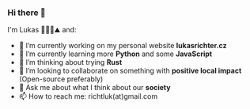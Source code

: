 ### Hi there 👋

I'm Lukas 🧍‍♂️🌳⛰️ and:
- 🔭 I’m currently working on my personal website **lukasrichter.cz**
- 🌱 I’m currently learning more **Python** and some **JavaScript**
- 🤔 I’m thinking about trying **Rust**
- 👯 I’m looking to collaborate on something with **positive local impact** (Open-source preferably)
- 💬 Ask me about what I think about our **society**
- 📫 How to reach me: richtluk(at)gmail.com
